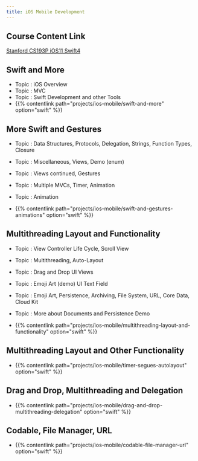 ```yaml
---
title: iOS Mobile Development
---
```


## Course Content Link

[Stanford CS193P iOS11 Swift4](https://drive.google.com/drive/folders/1-TWZDChwwzkiGzt78QlPZDzN-j82JfR6)

## Swift and More

- Topic : iOS Overview
- Topic : MVC
- Topic : Swift Development and other Tools
- {{% contentlink path="projects/ios-mobile/swift-and-more" option="swift" %}}

## More Swift and Gestures

- Topic : Data Structures, Protocols, Delegation, Strings, Function Types, Closure

- Topic : Miscellaneous, Views, Demo (enum)

- Topic : Views continued, Gestures

- Topic : Multiple MVCs, Timer, Animation

- Topic : Animation

- {{% contentlink path="projects/ios-mobile/swift-and-gestures-animations" option="swift" %}}

## Multithreading Layout and Functionality

- Topic : View Controller Life Cycle, Scroll View

- Topic : Multithreading, Auto-Layout

- Topic : Drag and Drop UI Views

- Topic : Emoji Art (demo) UI Text Field

- Topic : Emoji Art, Persistence, Archiving, File System, URL, Core Data, Cloud Kit

- Topic : More about Documents and Persistence Demo

- {{% contentlink path="projects/ios-mobile/multithreading-layout-and-functionality" option="swift" %}}

## Multithreading Layout and Other Functionality

- {{% contentlink path="projects/ios-mobile/timer-segues-autolayout" option="swift" %}}

## Drag and Drop, Multithreading and Delegation

- {{% contentlink path="projects/ios-mobile/drag-and-drop-multithreading-delegation" option="swift" %}}

## Codable, File Manager, URL

- {{% contentlink path="projects/ios-mobile/codable-file-manager-url" option="swift" %}}
